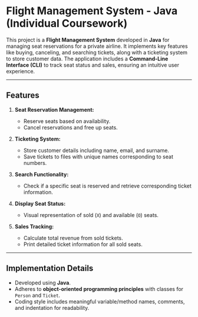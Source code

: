 # Flight Management System - Java (Individual Coursework)

This project is a **Flight Management System** developed in **Java** for managing seat reservations for a private airline. It implements key features like buying, canceling, and searching tickets, along with a ticketing system to store customer data. The application includes a **Command-Line Interface (CLI)** to track seat status and sales, ensuring an intuitive user experience.

---

## Features
1. **Seat Reservation Management:**
   - Reserve seats based on availability.
   - Cancel reservations and free up seats.

2. **Ticketing System:**
   - Store customer details including name, email, and surname.
   - Save tickets to files with unique names corresponding to seat numbers.

3. **Search Functionality:**
   - Check if a specific seat is reserved and retrieve corresponding ticket information.

4. **Display Seat Status:**
   - Visual representation of sold (`X`) and available (`O`) seats.

5. **Sales Tracking:**
   - Calculate total revenue from sold tickets.
   - Print detailed ticket information for all sold seats.

---

## Implementation Details
- Developed using **Java**.
- Adheres to **object-oriented programming principles** with classes for `Person` and `Ticket`.
- Coding style includes meaningful variable/method names, comments, and indentation for readability.
